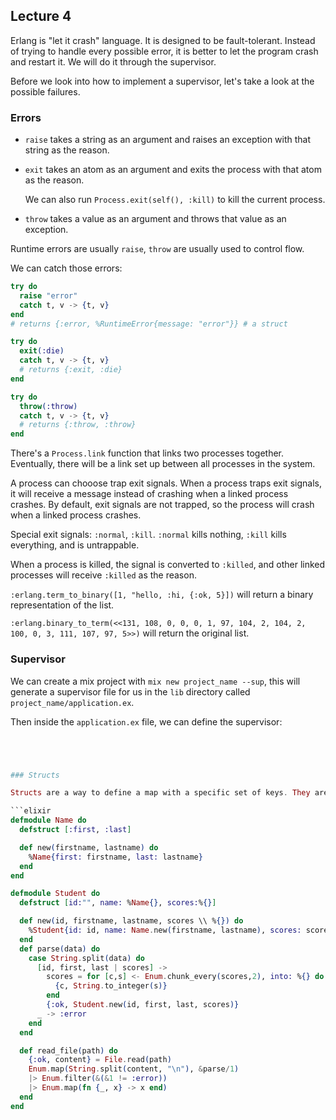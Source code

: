 ## Lecture 4

Erlang is "let it crash" language. It is designed to be fault-tolerant. Instead of trying to handle every possible error, it is better to let the program crash and restart it. We will do it through the supervisor.

Before we look into how to implement a supervisor, let's take a look at the possible failures.

### Errors

- `raise` takes a string as an argument and raises an exception with that string as the reason.

- `exit` takes an atom as an argument and exits the process with that atom as the reason.

  We can also run `Process.exit(self(), :kill)` to kill the current process.

- `throw` takes a value as an argument and throws that value as an exception.

Runtime errors are usually `raise`, `throw` are usually used to control flow.

We can catch those errors:

```elixir
try do
  raise "error"
  catch t, v -> {t, v}
end
# returns {:error, %RuntimeError{message: "error"}} # a struct

try do
  exit(:die)
  catch t, v -> {t, v}
  # returns {:exit, :die}
end

try do
  throw(:throw)
  catch t, v -> {t, v}
  # returns {:throw, :throw}
end
```

There's a `Process.link` function that links two processes together. Eventually, there will be a link set up between all processes in the system.

A process can chooose trap exit signals. When a process traps exit signals, it will receive a message instead of crashing when a linked process crashes. By default, exit signals are not trapped, so the process will crash when a linked process crashes.

Special exit signals: `:normal`, `:kill`. `:normal` kills nothing, `:kill` kills everything, and is untrappable.

When a process is killed, the signal is converted to `:killed`, and other linked processes will receive `:killed` as the reason.

`:erlang.term_to_binary([1, "hello, :hi, {:ok, 5}])` will return a binary representation of the list.

`:erlang.binary_to_term(<<131, 108, 0, 0, 0, 1, 97, 104, 2, 104, 2, 100, 0, 3, 111, 107, 97, 5>>)` will return the original list.

### Supervisor

We can create a mix project with `mix new project_name --sup`, this will generate a supervisor file for us in the `lib` directory called `project_name/application.ex`.

Then inside the `application.ex` file, we can define the supervisor:

````elixir




### Structs

Structs are a way to define a map with a specific set of keys. They are defined with `defstruct` and can be created with `%StructName{}`.

```elixir
defmodule Name do
  defstruct [:first, :last]

  def new(firstname, lastname) do
    %Name{first: firstname, last: lastname}
  end
end

defmodule Student do
  defstruct [id:"", name: %Name{}, scores:%{}]

  def new(id, firstname, lastname, scores \\ %{}) do
    %Student{id: id, name: Name.new(firstname, lastname), scores: scores}
  end
  def parse(data) do
    case String.split(data) do
      [id, first, last | scores] ->
        scores = for [c,s] <- Enum.chunk_every(scores,2), into: %{} do
          {c, String.to_integer(s)}
        end
        {:ok, Student.new(id, first, last, scores)}
      _ -> :error
    end
  end

  def read_file(path) do
    {:ok, content} = File.read(path)
    Enum.map(String.split(content, "\n"), &parse/1)
    |> Enum.filter(&(&1 != :error))
    |> Enum.map(fn {_, x} -> x end)
  end
end
````
